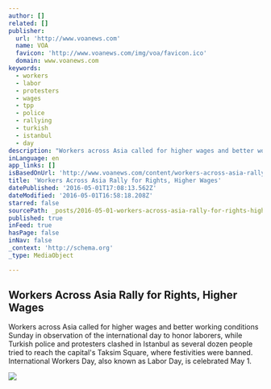 ```yaml
---
author: []
related: []
publisher:
  url: 'http://www.voanews.com'
  name: VOA
  favicon: 'http://www.voanews.com/img/voa/favicon.ico'
  domain: www.voanews.com
keywords:
  - workers
  - labor
  - protesters
  - wages
  - tpp
  - police
  - rallying
  - turkish
  - istanbul
  - day
description: "Workers across Asia called for higher wages and better working conditions Sunday in observation of the international day to honor laborers, while Turkish police and protesters clashed in Istanbul as several dozen people tried to reach the capital's Taksim Square, where festivities were banned. International Workers Day, also known as Labor Day, is celebrated May 1."
inLanguage: en
app_links: []
isBasedOnUrl: 'http://www.voanews.com/content/workers-across-asia-rally-for-rights-higher-wages/3310380.html'
title: 'Workers Across Asia Rally for Rights, Higher Wages'
datePublished: '2016-05-01T17:08:13.562Z'
dateModified: '2016-05-01T16:58:18.208Z'
starred: false
sourcePath: _posts/2016-05-01-workers-across-asia-rally-for-rights-higher-wages.md
published: true
inFeed: true
hasPage: false
inNav: false
_context: 'http://schema.org'
_type: MediaObject

---
```

<article style=""><h1>Workers Across Asia Rally for Rights, Higher Wages</h1><p>Workers across Asia called for higher wages and better working conditions Sunday in observation of the international day to honor laborers, while Turkish police and protesters clashed in Istanbul as several dozen people tried to reach the capital's Taksim Square, where festivities were banned. International Workers Day, also known as Labor Day, is celebrated May 1.</p><img src="http://gdb.voanews.com/9F3C8754-A83F-4CE2-96A7-26EBBCD9A70B_cx0_cy3_cw0_mw1024_mh1024_s.jpg" /></article>